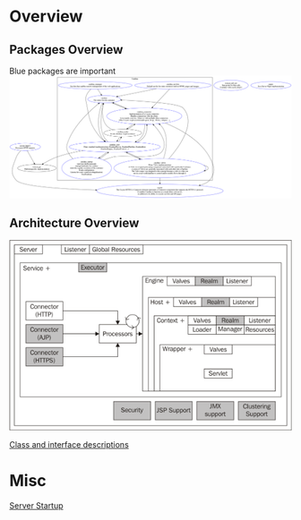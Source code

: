 # Overview

## Packages Overview
Blue packages are important
![Packages Overview](../../Tomcat/src/architecture.png)

## Architecture Overview
![Architecture Overview](tomcat6.png)

[Class and interface descriptions](ClassAndInterfaceDescription.pdf)

# Misc
[Server Startup](serverStartup.pdf)